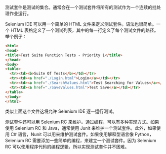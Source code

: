 测试套件是测试的集合。通常会在一个测试套件将所有的测试作为一个连续的批处理作业运行。
  
Selenium IDE 可以用一个简单的 HTML 文件来定义测试套件。语法也很简单。一个 HTML 表格定义了一个测试列表，其中的每一行定义了每个测试文件的路径。举个例子：

  
```html
<html>
<head>
<title>Test Suite Function Tests - Priority 1</title>
</head>
<body>
<table>
  <tr><td><b>Suite Of Tests</b></td></tr>
  <tr><td><a href="./Login.html">Login</a></td></tr>
  <tr><td><a href="./SearchValues.html">Test Searching for Values</a></td></tr>
  <tr><td><a href="./SaveValues.html">Test Save</a></td></tr>
</table>
</body>
</html>
```

类似上面这个文件这将允许 Selenium IDE 逐一运行测试。 
  
测试套件还可以用 Selenium RC 来维护。通过编程，可以有多种实现方式。如果使用 Selenium RC 和 Java，通常使用 Junit 来维护一个测试套件。此外，如果使用 C# 语言，Nunit 可以用来维护测试套件。如果使用解释型语言像 Python，Selenium RC 需要添加一些简单的编程，来建立一个测试套件。因为 Selenium RC 可以使用程序代码的编程逻辑，所以实现测试套件并不困难。
